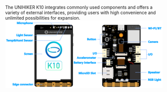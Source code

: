 The UNIHIKER K10 integrates commonly used components and offers a variety of external interfaces, providing users with high convenience and unlimited possibilities for expansion.
![image.png](img/hardwarereference_onboard/onboard1.png) 

